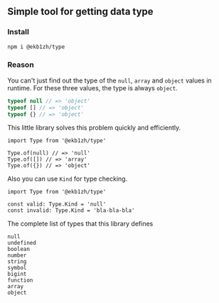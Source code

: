 ## Simple tool for getting data type

### Install

```sh
npm i @ekb1zh/type
```

### Reason

You can't just find out the type of the `null`, `array` and `object` values in runtime. For these three values, the type is always `object`.

```ts
typeof null // => 'object'
typeof [] // => 'object'
typeof {} // => 'object'
```

This little library solves this problem quickly and efficiently.

```tsx
import Type from '@ekb1zh/type'

Type.of(null) // => 'null'
Type.of([]) // => 'array'
Type.of({}) // => 'object'
```

Also you can use `Kind` for type checking.

```tsx
import Type from '@ekb1zh/type'

const valid: Type.Kind = 'null'
const invalid: Type.Kind = 'bla-bla-bla'
```

The complete list of types that this library defines

```
null
undefined
boolean
number
string
symbol
bigint
function
array
object
```
